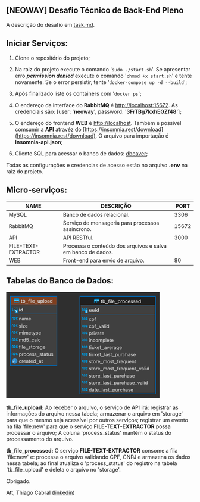 ## [NEOWAY] Desafio Técnico de Back-End Pleno

A descrição do desafio em [task.md](https://github.com/t7cabral/neoway-backend-pleno/blob/main/task.md).

## Iniciar Serviços:

1. Clone o repositório do projeto;

2. Na raiz do projeto execute o comando '`sudo ./start.sh`'. Se apresentar erro ***permission denied*** execute o comando '`chmod +x start.sh`' e tente novamente. Se o error persistir, tente '`docker-compose up -d --build`';

3. Após finalizado liste os containers com '`docker ps`';

4. O endereço da interface do **RabbitMQ** é [http://localhost:15672](http://localhost:15672). As credenciais são: [user: '**neoway**', password: '**3FrTBg7kxhEGZf48**'];

5. O endereço do frontend **WEB** é [http://localhost](http://localhost). Também é possível comsumir a **API** atravéz do [https://insomnia.rest/download](https://insomnia.rest/download). O arquivo para importação é **Insomnia-api.json**;

6. Cliente SQL para acessar o banco de dados: [dbeaver](https://dbeaver.io/download);

Todas as configurações e credencias de acesso estão no arquivo **.env** na raiz do projeto.

## Micro-serviços:

| NAME                | DESCRIÇÃO                                                   | PORT  |
|---------------------|-------------------------------------------------------------|-------|
| MySQL               | Banco de dados relacional.                                  | 3306  |
| RabbitMQ            | Serviço de mensageria para processos assíncrono.            | 15672 |
| API                 | API RESTful.                                                | 3000  |
| FILE-TEXT-EXTRACTOR | Processa o conteúdo dos arquivos e salva em banco de dados. |       |
| WEB                 | Front-end para envio de arquivo.                            | 80    |


## Tabelas do Banco de Dados:
![MarineGEO circle logo](diagrama_tabelas.png "MarineGEO logo")

**tb_file_upload:** Ao receber o arquivo, o serviço de API irá:
registrar as informações do arquivo nessa tabela; armazenar o arquivo em 'storage' para que o mesmo seja acessível por outros serviços; registrar um evento na fila 'file:new' para que o serviço **FILE-TEXT-EXTRACTOR** possa processar o arquivo; A coluna 'process_status' mantém o status do processamento do arquivo.

**tb_file_processed:** O serviço **FILE-TEXT-EXTRACTOR** consome a fila 'file:new' e: processa o arquivo validando CPF, CNPJ e armazena os dados nessa tabela; ao final atualiza o 'process_status' do registro na tabela 'tb_file_upload' e deleta o arquivo no 'storage'.


Obrigado.

Att, Thiago Cabral ([linkedin](https://linkedin.com/in/t7cabral))
